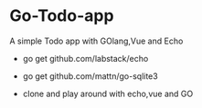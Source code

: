 # Go-Todo-app
A simple Todo app with GOlang,Vue and Echo

- go get github.com/labstack/echo

- go get github.com/mattn/go-sqlite3

- clone and play around with echo,vue and GO 

